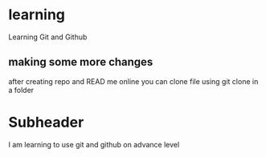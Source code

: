 # learning

Learning Git and Github

## making some more changes

after creating repo and READ me online you can clone file using git clone in a folder

# Subheader

I am learning to use git and github on advance level

